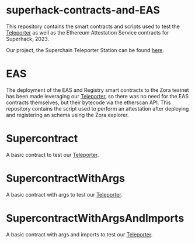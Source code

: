 # superhack-contracts-and-EAS
This repository contains the smart contracts and scripts used to test the [Teleporter](https://github.com/jvaleskadevs/superchain-teleporter-station) as well as the Ethereum Attestation Service contracts for Superhack, 2023.

Our project, the Superchain Teleporter Station can be found [here](https://github.com/jvaleskadevs/superchain-teleporter-station).

# EAS
The deployment of the EAS and Registry smart contracts to the Zora testnet has been made leveraging our [Teleporter](https://github.com/jvaleskadevs/superchain-teleporter-station), so there was no need for the EAS contracts themselves, but their bytecode via the etherscan API. This repository contains the script used to perform an attestation after deploying and registering an schema using the Zora explorer.

# Supercontract
A basic contract to test our [Teleporter](https://github.com/jvaleskadevs/superchain-teleporter-station).
# SupercontractWithArgs
A basic contract with args to test our [Teleporter](https://github.com/jvaleskadevs/superchain-teleporter-station).
# SupercontractWithArgsAndImports
A basic contract with args and imports to test our [Teleporter](https://github.com/jvaleskadevs/superchain-teleporter-station).
